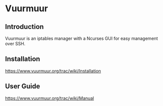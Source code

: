 Vuurmuur
========

Introduction
------------

Vuurmuur is an iptables manager with a Ncurses GUI for easy management over SSH.

Installation
------------

https://www.vuurmuur.org/trac/wiki/Installation

User Guide
----------

https://www.vuurmuur.org/trac/wiki/Manual

